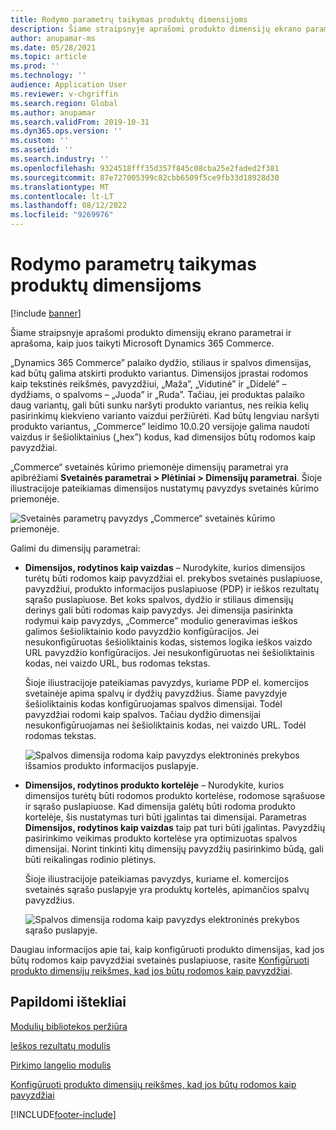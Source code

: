 ```yaml
---
title: Rodymo parametrų taikymas produktų dimensijoms
description: Šiame straipsnyje aprašomi produkto dimensijų ekrano parametrai ir aprašoma, kaip juos taikyti Microsoft Dynamics 365 Commerce.
author: anupamar-ms
ms.date: 05/28/2021
ms.topic: article
ms.prod: ''
ms.technology: ''
audience: Application User
ms.reviewer: v-chgriffin
ms.search.region: Global
ms.author: anupamar
ms.search.validFrom: 2019-10-31
ms.dyn365.ops.version: ''
ms.custom: ''
ms.assetid: ''
ms.search.industry: ''
ms.openlocfilehash: 9324518fff35d357f845c08cba25e2faded2f381
ms.sourcegitcommit: 87e727005399c82cbb6509f5ce9fb33d18928d30
ms.translationtype: MT
ms.contentlocale: lt-LT
ms.lasthandoff: 08/12/2022
ms.locfileid: "9269976"
---
```

# <a name="apply-display-settings-for-product-dimensions"></a>Rodymo parametrų taikymas produktų dimensijoms

[!include [banner](includes/banner.md)]


Šiame straipsnyje aprašomi produkto dimensijų ekrano parametrai ir aprašoma, kaip juos taikyti Microsoft Dynamics 365 Commerce.

„Dynamics 365 Commerce” palaiko dydžio, stiliaus ir spalvos dimensijas, kad būtų galima atskirti produkto variantus. Dimensijos įprastai rodomos kaip tekstinės reikšmės, pavyzdžiui, „Maža”, „Vidutinė” ir „Didelė” – dydžiams, o spalvoms – „Juoda” ir „Ruda”. Tačiau, jei produktas palaiko daug variantų, gali būti sunku naršyti produkto variantus, nes reikia kelių pasirinkimų kiekvieno varianto vaizdui peržiūrėti. Kad būtų lengviau naršyti produkto variantus, „Commerce” leidimo 10.0.20 versijoje galima naudoti vaizdus ir šešioliktainius („hex”) kodus, kad dimensijos būtų rodomos kaip pavyzdžiai.

„Commerce“ svetainės kūrimo priemonėje dimensijų parametrai yra apibrėžiami **Svetainės parametrai \> Plėtiniai \> Dimensijų parametrai**. Šioje iliustracijoje pateikiamas dimensijos nustatymų pavyzdys svetainės kūrimo priemonėje.

![Svetainės parametrų pavyzdys „Commerce“ svetainės kūrimo priemonėje.](./dev-itpro/media/swatch_site_settings.PNG)

Galimi du dimensijų parametrai:

- **Dimensijos, rodytinos kaip vaizdas** – Nurodykite, kurios dimensijos turėtų būti rodomos kaip pavyzdžiai el. prekybos svetainės puslapiuose, pavyzdžiui, produkto informacijos puslapiuose (PDP) ir ieškos rezultatų sąrašo puslapiuose. Bet koks spalvos, dydžio ir stiliaus dimensijų derinys gali būti rodomas kaip pavyzdys. Jei dimensija pasirinkta rodymui kaip pavyzdys, „Commerce” modulio generavimas ieškos galimos šešioliktainio kodo pavyzdžio konfigūracijos. Jei nesukonfigūruotas šešioliktainis kodas, sistemos logika ieškos vaizdo URL pavyzdžio konfigūracijos. Jei nesukonfigūruotas nei šešioliktainis kodas, nei vaizdo URL, bus rodomas tekstas.

    Šioje iliustracijoje pateikiamas pavyzdys, kuriame PDP el. komercijos svetainėje apima spalvų ir dydžių pavyzdžius. Šiame pavyzdyje šešioliktainis kodas konfigūruojamas spalvos dimensijai. Todėl pavyzdžiai rodomi kaip spalvos. Tačiau dydžio dimensijai nesukonfigūruojamas nei šešioliktainis kodas, nei vaizdo URL. Todėl rodomas tekstas.

    ![Spalvos dimensija rodoma kaip pavyzdys elektroninės prekybos išsamios produkto informacijos puslapyje.](./dev-itpro/media/swatch_pdp.png)

- **Dimensijos, rodytinos produkto kortelėje** – Nurodykite, kurios dimensijos turėtų būti rodomos produkto kortelėse, rodomose sąrašuose ir sąrašo puslapiuose. Kad dimensija galėtų būti rodoma produkto kortelėje, šis nustatymas turi būti įgalintas tai dimensijai. Parametras **Dimensijos, rodytinos kaip vaizdas** taip pat turi būti įgalintas. Pavyzdžių pasirinkimo veikimas produkto kortelėse yra optimizuotas spalvos dimensijai. Norint tinkinti kitų dimensijų pavyzdžių pasirinkimo būdą, gali būti reikalingas rodinio plėtinys.

    Šioje iliustracijoje pateikiamas pavyzdys, kuriame el. komercijos svetainės sąrašo puslapyje yra produktų kortelės, apimančios spalvų pavyzdžius.

    ![Spalvos dimensija rodoma kaip pavyzdys elektroninės prekybos sąrašo puslapyje.](./dev-itpro/media/swatch_searchresults.PNG)

Daugiau informacijos apie tai, kaip konfigūruoti produkto dimensijas, kad jos būtų rodomos kaip pavyzdžiai svetainės puslapiuose, rasite [Konfigūruoti produkto dimensijų reikšmes, kad jos būtų rodomos kaip pavyzdžiai](./dev-itpro/dimensions-swatch.md).

## <a name="additional-resources"></a>Papildomi ištekliai

[Modulių bibliotekos peržiūra](starter-kit-overview.md)

[Ieškos rezultatų modulis](search-result-module.md)

[Pirkimo langelio modulis](add-buy-box.md)

[Konfigūruoti produkto dimensijų reikšmes, kad jos būtų rodomos kaip pavyzdžiai](./dev-itpro/dimensions-swatch.md)

[!INCLUDE[footer-include](../includes/footer-banner.md)]
